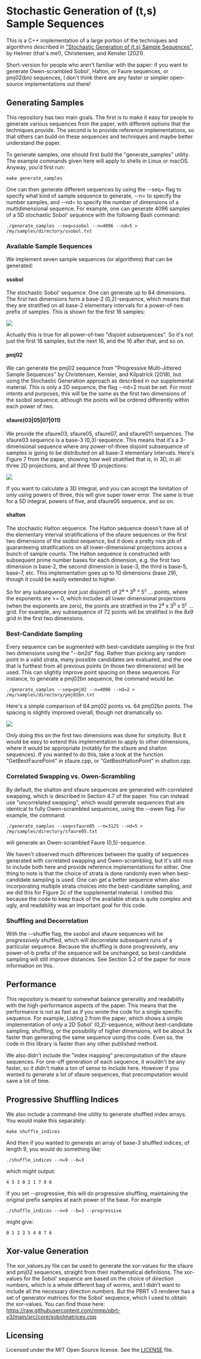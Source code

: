 # Stochastic Generation of (t,s) Sample Sequences

This is a C++ implementation of a large portion of the techniques and algorithms described in ["Stochastic Generation of (t,s) Sample Sequences"](https://www.seanet.com/~myandper/abstract/egsr21.htm), by Helmer (that's me!), Christensen, and Kensler (2021). 

Short-version for people who aren't familiar with the paper: if you want to generate Owen-scrambled Sobol', Halton, or Faure sequences, or pmj02(bn) sequences, I don't think there are any faster or simpler open-source implementations out there!

## Generating Samples

This repository has two main goals. The first is to make it easy for people to generate various sequences from the paper, with different options that the techniques provide. The second is to provide reference implementations, so that others can build on these sequences and techniques and maybe better understand the paper.

To generate samples, one should first build the "generate_samples" utility. The example commands given here will apply to shells in Linux or macOS. Anyway, you'd first run:

<pre><code>make generate_samples</code></pre>

One can then generate different sequences by using the --seq= flag to specify what kind of sample sequence to generate, --n= to specify the number samples, and --nd= to specify the number of dimensions of a multidimensional sequence. For example, one can generate 4096 samples of a 5D stochastic Sobol' sequence with the following Bash command:

<pre><code>./generate_samples --seq=ssobol --n=4096 --nd=5 > /my/samples/directory/ssobol.txt</code></pre>

### Available Sample Sequences

We implement seven sample sequences (or algorithms) that can be generated:

#### ssobol

The stochastic Sobol' sequence. One can generate up to 64 dimensions. The first two dimensions form a base-2 (0,2)-sequence, which means that they are stratified on all base-2 elementary intervals for a power-of-two prefix of samples. This is shown for the first 16 samples:

<img src='https://github.com/Andrew-Helmer/stochastic-generation/blob/main/images/ssobol02.jpg'><br>

Actually this is true for all power-of-two "disjoint subsequences". So it's not just the first 16 samples, but the next 16, and the 16 after that, and so on.

#### pmj02

We can generate the pmj02 sequence from "Progressive Multi-Jittered Sample Sequences" by Christensen, Kensler, and Kilpatrick (2018), but using the Stochastic Generation approach as described in our supplemental material. This is only a 2D sequence, the flag --nd=2 must be set. For most intents and purposes, this will be the same as the first two dimensions of the ssobol sequence, although the points will be ordered differently within each power of two.

#### sfaure(03|05|07|011)

We provide the sfaure03, sfaure05, sfaure07, and sfaure011 sequences. The sfaure03 sequence is a base-3 (0,3)-sequence. This means that it's a 3-dimensional sequence where any power-of-three disjoint subsequence of samples is going to be distributed on all base-3 elementary intervals. Here's Figure 7 from the paper, showing how well stratified that is, in 3D, in all three 2D projections, and all three 1D projections:

<img src='https://github.com/Andrew-Helmer/stochastic-generation/blob/main/images/sfaure03.jpg'><br>

If you want to calculate a 3D integral, and you can accept the limitation of only using powers of three, this will give super lower error. The same is true for a 5D integral, powers of five, and sfaure05 sequence, and so on.

#### shalton

The stochastic Halton sequence. The Halton sequence doesn't have all of the elementary interval stratifications of the sfaure sequences or the first two dimensions of the ssobol sequence, but it does a pretty nice job of guaranteeing stratifications on all lower-dimensional projections across a bunch of sample counts. The Halton sequence is constructed with subsequent prime number bases for each dimension, e.g. the first two dimension is base-2, the second dimension is base-3, the third is base-5, base-7, etc. This implementation goes up to 10 dimensions (base 29), though it could be easily extended to higher.

So for any subsequence (not just disjoint!) of 2<sup>a</sup> * 3<sup>b</sup> * 5<sup>c</sup> ... points, where the exponents are >= 0, which includes all lower dimensional projections (when the exponents are zero), the points are stratified in the 2<sup>a</sup> x 3<sup>b</sup> x 5<sup>c</sup> ... grid. For example, any subsequence of 72 points will be stratified in the 8x9 grid in the first two dimensions.

### Best-Candidate Sampling

Every sequence can be augmented with best-candidate sampling in the first two dimensions using the "--bn2d" flag. Rather than picking any random point in a valid strata, many possible candidates are evaluated, and the one that is furthest from all previous points (in those two dimensions) will be used. This can slightly improve point spacing on these sequences. For instance, to generate a pmj02bn sequence, the command would be:

<pre><code>./generate_samples --seq=pmj02 --n=4096 --nd=2 > /my/samples/directory/pmj02bn.txt</code></pre>

Here's a simple comparison of 64 pmj02 points vs. 64 pmj02bn points. The spacing is slightly improved overall, though not dramatically so.

<img src='https://github.com/Andrew-Helmer/stochastic-generation/blob/main/images/pmj02bn.jpg'><br>

Only doing this on the first two dimensions was done for simplicity. But it would be easy to extend this implementation to apply to other dimensions, where it would be appropriate (notably for the sfaure and shalton sequences). If you wanted to do this, take a look at the function "GetBestFaurePoint" in sfaure.cpp, or "GetBestHaltonPoint" in shalton.cpp.

### Correlated Swapping vs. Owen-Scrambling

By default, the shalton and sfaure sequences are generated with correlated swapping, which is described in Section 4.7 of the paper. You can instead use "uncorrelated swapping", which would generate sequences that are identical to fully Owen-scrambled sequences, using the --owen flag. For example, the command:

<pre><code>./generate_samples --seq=sfaure05 --n=3125 --nd=5 > /my/samples/directory/sfaure05.txt</code></pre>

will generate an Owen-scrambled Faure (0,5)-sequence.

We haven't observed much differences between the quality of sequences generated with correlated swapping and Owen-scrambling, but it's still nice to include both here and provide reference implementations for either. One thing to note is that the choice of strata is done randomly even when best-candidate sampling is used. One can get a better sequence when also incorporating multiple strata choices into the best-candidate sampling, and we did this for Figure 2c of the supplemental material. I omitted this because the code to keep track of the available strata is quite complex and ugly, and readability was an important goal for this code.

### Shuffling and Decorrelation

With the --shuffle flag, the ssobol and sfaure sequences will be *progressively* shuffled, which will decorrelate subsequent runs of a particular sequence. Because the shuffling is done progressively, any power-of-b prefix of the sequence will be unchanged, so best-candidate sampling will still improve distances. See Section 5.2 of the paper for more information on this.

## Performance

This repository is meant to somewhat balance generality and readability with the high-performance aspects of the paper. This means that the performance is not as fast as if you wrote the code for a single specific sequence. For example, Listing 2 from the paper, which shows a simple implementation of *only* a 2D Sobol' (0,2)-sequence, without best-candidate sampling, shuffling, or the possibility of higher dimensions, will be about 3x faster than generating the same sequence using this code. Even so, the code in this library is faster than any other published method.

We also didn't include the "index mapping" precomputation of the sfaure sequences. For one-off generation of each sequence, it wouldn't be any faster, so it didn't make a ton of sense to include here. However if you wanted to generate a lot of sfaure sequences, that precomputation would save a lot of time.

## Progressive Shuffling Indices

We also include a command-line utility to generate shuffled index arrays. You would make this separately:

<pre><code>make shuffle_indices</code></pre>

And then if you wanted to generate an array of base-3 shuffled indices, of length 9, you would do something like:

<pre><code>./shuffle_indices --n=9 --b=3</code></pre>

which might output:

<pre><code>4 5 3 0 2 1 7 8 6</code></pre>

If you set --progressive, this will do progressive shuffling, maintaining the original prefix samples at each power of the base. For example

<pre><code>./shuffle_indices --n=9 --b=3 --progressive</code></pre>

might give:

<pre><code>0 1 2 3 5 4 8 7 6</code></pre>

## Xor-value Generation

The xor_values.py file can be used to generate the xor-values for the sfaure and pmj02 sequences, straight from their mathematical definitions. The xor-values for the Sobol' sequence are based on the choice of direction numbers, which is a whole different bag of worms, and I didn't want to include all the necessary direction numbers. But the PBRT v3 renderer has a set of generator matrices for the Sobol' sequence, which I used to obtain the xor-values. You can find those here: https://raw.githubusercontent.com/mmp/pbrt-v3/main/src/core/sobolmatrices.cpp

## Licensing

Licensed under the MIT Open Source license. See the [LICENSE](/LICENSE) file. 
